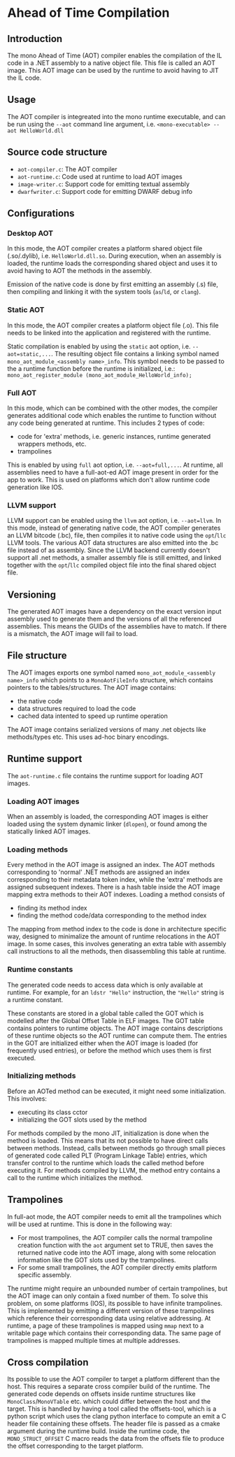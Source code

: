 # Ahead of Time Compilation

## Introduction

The mono Ahead of Time (AOT) compiler enables the compilation of the IL code in a .NET assembly to
a native object file. This file is called an AOT image. This AOT image can be used by the runtime to avoid
having to JIT the IL code.

## Usage

The AOT compiler is integreated into the mono runtime executable, and can be run using the `--aot` command
line argument, i.e.
`<mono-executable> --aot HelloWorld.dll`

## Source code structure

- `aot-compiler.c`: The AOT compiler
- `aot-runtime.c`: Code used at runtime to load AOT images
- `image-writer.c`: Support code for emitting textual assembly
- `dwarfwriter.c`: Support code for emitting DWARF debug info

## Configurations

### Desktop AOT

In this mode, the AOT compiler creates a platform shared object file (.so/.dylib), i.e. `HelloWorld.dll.so`. During execution, when
an assembly is loaded, the runtime loads the corresponding shared object and uses it to avoid having to AOT the methods in the
assembly.

Emission of the native code is done by first emitting an assembly (.s) file, then compiling and linking it with the system tools
(`as`/`ld`, or `clang`).

### Static AOT

In this mode, the AOT compiler creates a platform object file (.o). This file needs to be linked into the application and registered
with the runtime.

Static compilation is enabled by using the `static` aot option, i.e. `--aot=static,...`. The resulting object file contains a linking
symbol named `mono_aot_module_<assembly name>_info`. This symbol needs to be passed to the a runtime function before the
runtime is initialized, i.e.:
`mono_aot_register_module (mono_aot_module_HelloWorld_info);`

### Full AOT

In this mode, which can be combined with the other modes, the compiler generates additional code which enables the runtime to
function without any code being generated at runtime. This includes 2 types of code:
- code for 'extra' methods, i.e. generic instances, runtime generated wrappers methods, etc.
- trampolines

This is enabled by using `full` aot option, i.e. `--aot=full,...`. At runtime, all assemblies need to have a full-aot-ed AOT image
present in order for the app to work. This is used on platforms which don't allow runtime code generation like IOS.

### LLVM support

LLVM support can be enabled using the `llvm` aot option, i.e. `--aot=llvm`. In this mode, instead of generating native code,
the AOT compiler generates an LLVM bitcode (.bc), file, then compiles it to native code using the `opt`/`llc` LLVM tools. The
various AOT data structures are also emitted into the .bc file instead of as assembly.
Since the LLVM backend currently doesn't support all .net methods, a smaller assembly file is still emitted, and linked together
with the `opt`/`llc` compiled object file into the final shared object file.

## Versioning

The generated AOT images have a dependency on the exact version input assembly used to generate them and the versions of all the
referenced assemblies. This means the GUIDs of the assemblies have to match. If there is a mismatch, the AOT image will fail to load.

## File structure

The AOT images exports one symbol named `mono_aot_module_<assembly name>_info` which points to a `MonoAotFileInfo` structure,
which contains pointers to the tables/structures. The AOT image contains:
- the native code
- data structures required to load the code
- cached data intented to speed up runtime operation

The AOT image contains serialized versions of many .net objects like methods/types etc. This uses ad-hoc binary encodings.

## Runtime support

The `aot-runtime.c` file contains the runtime support for loading AOT images.

### Loading AOT images

When an assembly is loaded, the corresponding AOT images is either loaded using the system dynamic linker (`dlopen`), or
found among the statically linked AOT images.

### Loading methods

Every method in the AOT image is assigned an index. The AOT methods corresponding to 'normal' .NET methods are assigned
an index corresponding to their metadata token index, while the 'extra' methods are assigned subsequent indexes. There is
a hash table inside the AOT image mapping extra methods to their AOT indexes. Loading a method consists of
- finding its method index
- finding the method code/data corresponding to the method index

The mapping from method index to the code is done in architecture specific way, designed to minimalize the amount of
runtime relocations in the AOT image. In some cases, this involves generating an extra table with assembly call instructions to
all the methods, then disassembling this table at runtime.



### Runtime constants

The generated code needs to access data which is only available at runtime. For example, for an `ldstr "Hello"` instruction, the
`"Hello"` string is a runtime constant.

These constants are stored in a global table called the GOT which is modelled after the Global Offset Table in ELF images. The GOT
table contains pointers to runtime objects. The AOT image contains descriptions of these runtime objects so the AOT runtime can
compute them. The entries in the GOT are initialized either when the AOT image is loaded (for frequently used entries), or before
the method which uses them is first executed.

### Initializing methods

Before an AOTed method can be executed, it might need some initialization. This involves:
- executing its class cctor
- initializing the GOT slots used by the method

For methods compiled by the mono JIT, initialization is done when the method is loaded. This means that its not possible to
have direct calls between methods. Instead, calls between methods go through small pieces of generated code called PLT
(Program Linkage Table) entries, which transfer control to the runtime which loads the called method before executing it.
For methods compiled by LLVM, the method entry contains a call to the runtime which initializes the method.

## Trampolines

In full-aot mode, the AOT compiler needs to emit all the trampolines which will be used at runtime. This is done in
the following way:
- For most trampolines, the AOT compiler calls the normal trampoline creation function with the `aot` argument set
to TRUE, then saves the returned native code into the AOT image, along with some relocation information like the
GOT slots used by the trampolines.
- For some small trampolines, the AOT compiler directly emits platform specific assembly.

The runtime might require an unbounded number of certain trampolines, but the AOT image can only contain a fixed
number of them. To solve this problem, on some platforms (IOS), its possible to have infinite trampolines. This is
implemented by emitting a different version of these trampolines which reference their corresponding data using
relative addressing. At runtime, a page of these trampolines is mapped using `mmap` next to a writable page
which contains their corresponding data. The same page of trampolines is mapped multiple times at multiple
addresses.

## Cross compilation

Its possible to use the AOT compiler to target a platform different than the host. This requires a separate cross compiler
build of the runtime.
The generated code depends on offsets inside runtime structures like `MonoClass`/`MonoVTable` etc. which could
differ between the host and the target. This is handled by having a tool called the offsets-tool, which is a python
script which uses the clang python interface to compute an emit a C header file containing these offsets. The header
file is passed as a cmake argument during the runtime build. Inside the runtime code, the `MONO_STRUCT_OFFSET`
C macro reads the data from the offsets file to produce the offset corresponding to the target platform.
